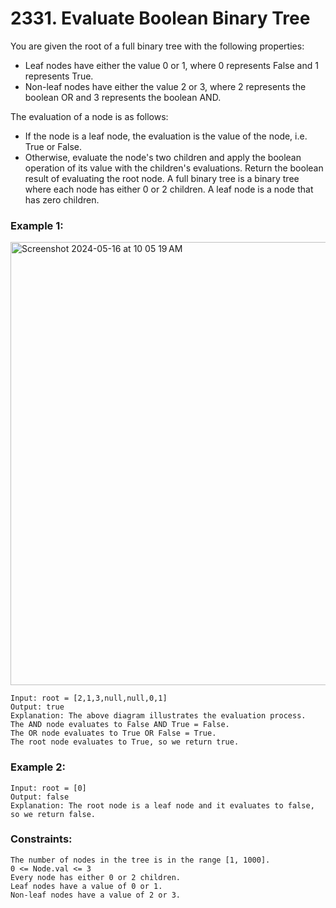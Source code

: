 # 2331. Evaluate Boolean Binary Tree

You are given the root of a full binary tree with the following properties:

* Leaf nodes have either the value 0 or 1, where 0 represents False and 1 represents True.
* Non-leaf nodes have either the value 2 or 3, where 2 represents the boolean OR and 3 represents the boolean AND.

The evaluation of a node is as follows:

* If the node is a leaf node, the evaluation is the value of the node, i.e. True or False.
* Otherwise, evaluate the node's two children and apply the boolean operation of its value with the children's evaluations.
Return the boolean result of evaluating the root node.
A full binary tree is a binary tree where each node has either 0 or 2 children.
A leaf node is a node that has zero children.

 

### Example 1:
<img width="709" alt="Screenshot 2024-05-16 at 10 05 19 AM" src="https://github.com/Alisherka7/LeetCode/assets/38793933/563f8d4f-fdf8-40a6-9be5-50a2575581c1">

```
Input: root = [2,1,3,null,null,0,1]
Output: true
Explanation: The above diagram illustrates the evaluation process.
The AND node evaluates to False AND True = False.
The OR node evaluates to True OR False = True.
The root node evaluates to True, so we return true.
```
### Example 2:
```
Input: root = [0]
Output: false
Explanation: The root node is a leaf node and it evaluates to false, so we return false.
```

### Constraints:
```
The number of nodes in the tree is in the range [1, 1000].
0 <= Node.val <= 3
Every node has either 0 or 2 children.
Leaf nodes have a value of 0 or 1.
Non-leaf nodes have a value of 2 or 3.
```
